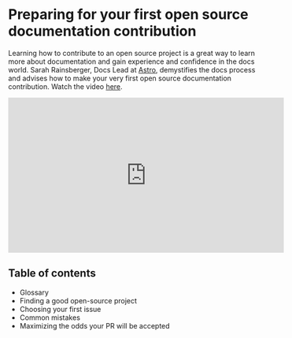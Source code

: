 # Preparing for your first open source documentation contribution

Learning how to contribute to an open source project is a great way to learn more about documentation and gain experience and confidence in the docs world. Sarah Rainsberger, Docs Lead at [Astro](https://docs.astro.build/en/getting-started/), demystifies the docs process and advises how to make your very first open source documentation contribution. Watch the video [here](https://www.youtube.com/watch?v=abw7-BfApMk).

<iframe width="560" height="315" src="https://www.youtube.com/embed/abw7-BfApMk" frameborder="0" allowfullscreen></iframe>


## Table of contents

* Glossary
* Finding a good open-source project
* Choosing your first issue
* Common mistakes
* Maximizing the odds your PR will be accepted

